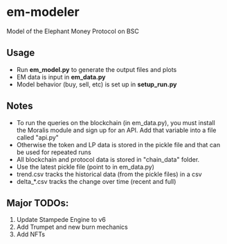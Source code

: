 # em-modeler
Model of the Elephant Money Protocol on BSC

## Usage
- Run **em_model.py** to generate the output files and plots
- EM data is input in **em_data.py** 
- Model behavior (buy, sell, etc) is set up in **setup_run.py**

## Notes
- To run the queries on the blockchain (in em_data.py), you must install the Moralis module and sign up for an API.  Add that variable into a file called "api.py"
- Otherwise the token and LP data is stored in the pickle file and that can be used for repeated runs
- All blockchain and protocol data is stored in "chain_data" folder.
- Use the latest pickle file (point to in em_data.py)
- trend.csv tracks the historical data (from the pickle files) in a csv
- delta_*.csv tracks the change over time (recent and full)

## Major TODOs:
1. Update Stampede Engine to v6
2. Add Trumpet and new burn mechanics
3. Add NFTs
